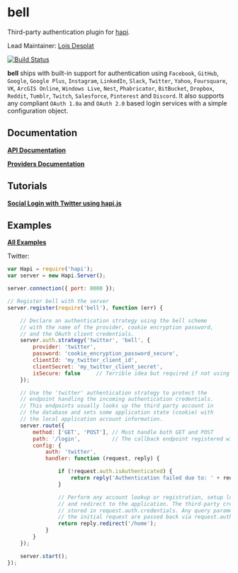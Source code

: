 # **bell**

Third-party authentication plugin for [hapi](https://github.com/hapijs/hapi).

Lead Maintainer: [Lois Desplat](https://github.com/ldesplat)

[![Build Status](https://secure.travis-ci.org/hapijs/bell.png)](http://travis-ci.org/hapijs/bell)

**bell** ships with built-in support for authentication using `Facebook`, `GitHub`, `Google`, `Google Plus`, `Instagram`, `LinkedIn`, `Slack`, `Twitter`, `Yahoo`, `Foursquare`, `VK`, `ArcGIS Online`, `Windows Live`, `Nest`, `Phabricator`, `BitBucket`, `Dropbox`, `Reddit`, `Tumblr`, `Twitch`, `Salesforce`, `Pinterest` and `Discord`. It also supports any compliant `OAuth 1.0a` and `OAuth 2.0` based login services with a simple configuration object.

## Documentation

[**API Documentation**](API.md)

[**Providers Documentation**](Providers.md)

## Tutorials

[**Social Login with Twitter using hapi.js**](http://mph-web.de/social-signup-with-twitter-using-hapi-js/)

## Examples

[**All Examples**](/examples)

Twitter:

```javascript
var Hapi = require('hapi');
var server = new Hapi.Server();

server.connection({ port: 8000 });

// Register bell with the server
server.register(require('bell'), function (err) {

    // Declare an authentication strategy using the bell scheme
    // with the name of the provider, cookie encryption password,
    // and the OAuth client credentials.
    server.auth.strategy('twitter', 'bell', {
        provider: 'twitter',
        password: 'cookie_encryption_password_secure',
        clientId: 'my_twitter_client_id',
        clientSecret: 'my_twitter_client_secret',
        isSecure: false     // Terrible idea but required if not using HTTPS especially if developing locally
    });

    // Use the 'twitter' authentication strategy to protect the
    // endpoint handling the incoming authentication credentials.
    // This endpoints usually looks up the third party account in
    // the database and sets some application state (cookie) with
    // the local application account information.
    server.route({
        method: ['GET', 'POST'], // Must handle both GET and POST
        path: '/login',          // The callback endpoint registered with the provider
        config: {
            auth: 'twitter',
            handler: function (request, reply) {

                if (!request.auth.isAuthenticated) {
                    return reply('Authentication failed due to: ' + request.auth.error.message);
                }

                // Perform any account lookup or registration, setup local session,
                // and redirect to the application. The third-party credentials are
                // stored in request.auth.credentials. Any query parameters from
                // the initial request are passed back via request.auth.credentials.query.
                return reply.redirect('/home');
            }
        }
    });

    server.start();
});
```
